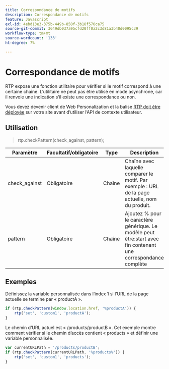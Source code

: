 ```yaml
---
title: Correspondance de motifs
description: Correspondance de motifs
feature: Javascript
exl-id: 4ebd13e3-375b-449b-850f-3b18f570ca75
source-git-commit: 3649db037a95cfd20ff0a2c3d81a3b40d0095c39
workflow-type: tm+mt
source-wordcount: '133'
ht-degree: 7%

---
```


# Correspondance de motifs

RTP expose une fonction utilitaire pour vérifier si le motif correspond à une certaine chaîne. L’utilitaire ne peut pas être utilisé en mode asynchrone, car il renvoie une indication s’il existe une correspondance ou non.

Vous devez devenir client de Web Personalization et la balise [RTP doit être déployée](https://experienceleague.adobe.com/fr/docs/marketo/using/product-docs/web-personalization/rtp-tag-implementation/deploy-the-rtp-javascript) sur votre site avant d’utiliser l’API de contexte utilisateur.

## Utilisation

> rtp.checkPattern(check_against, pattern);

| Paramètre | Facultatif/obligatoire | Type | Description |
|---|---|---|---|
| check_against | Obligatoire | Chaîne | Chaîne avec laquelle comparer le motif. Par exemple : URL de la page actuelle, nom du produit. |
| pattern | Obligatoire | Chaîne | Ajoutez % pour le caractère générique. Le modèle peut être:start avec fin contenant une correspondance complète |

## Exemples

Définissez la variable personnalisée dans l’index 1 si l’URL de la page actuelle se termine par « productA ».

```javascript
if (rtp.checkPattern(window.location.href, '%productA')) {
    rtp('set', 'custom1', 'productA');
}
```

Le chemin d’URL actuel est « /products/productB ». Cet exemple montre comment vérifier si le chemin d’accès contient « products » et définir une variable personnalisée.

```javascript
var currentURLPath = '/products/productB';
if (rtp.checkPattern(currentURLPath, '%products%')) {
    rtp('set', 'custom1', 'products');
}
```
